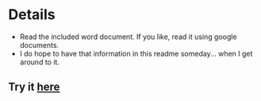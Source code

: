# Details

* Read the included word document. If you like, read it using google documents.
* I do hope to have that information in this readme someday... when I get around to it. 

## Try it [here][project]


[project]: http://lytedev.github.io/trig-project
